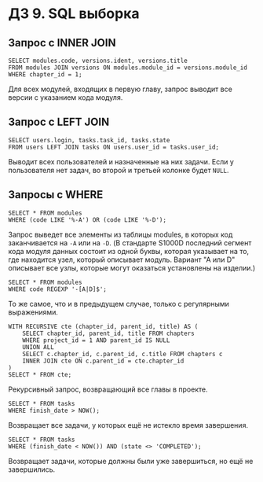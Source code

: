 # ДЗ 9. SQL выборка

## Запрос с INNER JOIN

```
SELECT modules.code, versions.ident, versions.title
FROM modules JOIN versions ON modules.module_id = versions.module_id
WHERE chapter_id = 1;
```

Для всех модулей, входящих в первую главу, запрос выводит все версии с указанием кода модуля.

## Запрос с LEFT JOIN

```
SELECT users.login, tasks.task_id, tasks.state
FROM users LEFT JOIN tasks ON users.user_id = tasks.user_id;
```

Выводит всех пользователей и назначенные на них задачи. Если у пользователя нет задач, во второй и третьей колонке будет `NULL`.

## Запросы с WHERE

```
SELECT * FROM modules
WHERE (code LIKE '%-A') OR (code LIKE '%-D');
```

Запрос выведет все элементы из таблицы modules, в которых код заканчивается на `-A` или на `-D`. (В стандарте S1000D последний сегмент кода модуля данных состоит из одной буквы, которая указывает на то, где находится узел, который описывает модуль. Вариант "А или D" описывает все узлы, которые могут оказаться установлены на изделии.)

```
SELECT * FROM modules
WHERE code REGEXP '-[A|D]$';
```

То же самое, что и в предыдущем случае, только с регулярными выражениями.

```
WITH RECURSIVE cte (chapter_id, parent_id, title) AS (
    SELECT chapter_id, parent_id, title FROM chapters
    WHERE project_id = 1 AND parent_id IS NULL
    UNION ALL
    SELECT c.chapter_id, c.parent_id, c.title FROM chapters c
    INNER JOIN cte ON c.parent_id = cte.chapter_id
)
SELECT * FROM cte;
```

Рекурсивный запрос, возвращающий все главы в проекте.

```
SELECT * FROM tasks
WHERE finish_date > NOW();
```

Возвращает все задачи, у которых ещё не истекло время завершения.

```
SELECT * FROM tasks
WHERE (finish_date < NOW()) AND (state <> 'COMPLETED');
```

Возвращает задачи, которые должны были уже завершиться, но ещё не завершились.